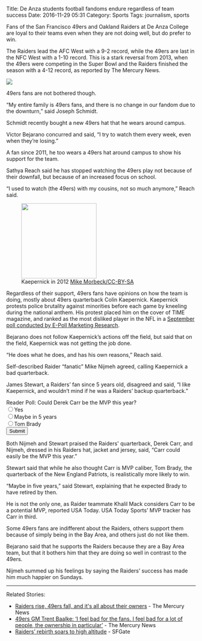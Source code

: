 Title: De Anza students football fandoms endure regardless of team success
Date: 2016-11-29 05:31
Category: Sports
Tags: journalism, sports

<p><div class="journo-indent">
<p>Fans of the San Francisco 49ers and Oakland Raiders at De Anza College are loyal to their teams even when they are not doing well, but do prefer to win.</p>
<p>The Raiders lead the AFC West with a 9-2 record, while the 49ers are last in the NFC West with a 1-10 record. This is a stark reversal from 2013, when the 49ers were competing in the Super Bowl and the Raiders finished the season with a 4-12 record, as reported by The Mercury News.</p>
<img id="journo-chart" src="https://blog.legoktm.com/theme/images/journo/chart.svg">
<p>49ers fans are not bothered though.</p>
<p>“My entire family is 49ers fans, and there is no change in our fandom due to the downturn,” said Joseph Schmidt.</p>
<p>Schmidt recently bought a new 49ers hat that he wears around campus.</p>
<p>Victor Bejarano concurred and said, “I try to watch them every week, even when they’re losing.”</p>
<p>A fan since 2011, he too wears a 49ers hat around campus to show his support for the team.</p>
<p>Sathya Reach said he has stopped watching the 49ers play not because of their downfall, but because of an increased focus on school.</p>
<p>“I used to watch (the 49ers) with my cousins, not so much anymore,” Reach said.</p>
<figure id="journo-kap">
    <img src="https://blog.legoktm.com/images/Colin_Kaepernick_-_San_Francisco_vs_Green_Bay_2012_crop.jpg" width="200px"/>
    <figcaption>Kaepernick in 2012 <a href="https://commons.wikimedia.org/wiki/File:Colin_Kaepernick_-_San_Francisco_vs_Green_Bay_2012.jpg">Mike Morbeck/CC-BY-SA</a></figcaption>
</figure>
<p>Regardless of their support, 49ers fans have opinions on how the team is doing, mostly about 49ers quarterback Colin Kaepernick. Kaepernick protests police brutality against minorities before each game by kneeling during the national anthem. His protest placed him on the cover of TIME magazine, and ranked as the most disliked player in the NFL in a <a href="http://www.espn.com/nfl/story/_/id/17604958/san-francisco-49ers-qb-colin-kaepernick-most-disliked-player-nfl-according-poll-e-poll-marketing-research">September poll conducted by E-Poll Marketing Research</a>.</p>
<p>Bejarano does not follow Kaepernick’s actions off the field, but said that on the field, Kaepernick was not getting the job done.</p>
<p>“He does what he does, and has his own reasons,” Reach said.</p>
<p>Self-described Raider “fanatic” Mike Nijmeh agreed, calling Kaepernick a bad quarterback.</p>
<p>James Stewart, a Raiders’ fan since 5 years old, disagreed and said, “I like Kaepernick, and wouldn’t mind if he was a Raiders’ backup quarterback.”</p>
<div class="journo-form">
Reader Poll: Could Derek Carr be the MVP this year?<br />
<form id="mvp-form">
<input name="group" type="radio" value="yes"/>Yes<br />
<input name="group" type="radio" value="5yrs"/>Maybe in 5 years<br />
<input name="group" type="radio" value="brady"/>Tom Brady<br />
<input type="submit" value="Submit"/>
</form>
<div id="results">
</div>
</div>
<p>Both Nijmeh and Stewart praised the Raiders' quarterback, Derek Carr, and Nijmeh, dressed in his Raiders hat, jacket and jersey, said, “Carr could easily be the MVP this year.”</p>
<p>Stewart said that while he also thought Carr is MVP caliber, Tom Brady, the quarterback of the New England Patriots, is realistically more likely to win.</p>
<p>“Maybe in five years,” said Stewart, explaining that he expected Brady to have retired by then.</p>
<p>He is not the only one, as Raider teammate Khalil Mack considers Carr to be a potential MVP, reported USA Today. USA Today Sports’ MVP tracker has Carr in third.</p>
<p>Some 49ers fans are indifferent about the Raiders, others support them because of simply being in the Bay Area, and others just do not like them.</p>
<p>Bejarano said that he supports the Raiders because they are a Bay Area team, but that it bothers him that they are doing so well in contrast to the 49ers.</p>
<p>Nijmeh summed up his feelings by saying the Raiders’ success has made him much happier on Sundays.</p>
</div>
<hr class="journo-hr" />
Related Stories:

<ul>
 <li><a href="http://www.mercurynews.com/2016/11/28/mark-davis-raiders-are-rising-and-jed-yorks-49ers-are-collapsing-for-very-specific-and-related-reasons/">Raiders rise, 49ers fall, and it's all about their owners</a> - The Mercury News</li>
 <li><a href="http://www.mercurynews.com/2016/11/29/49ers-gm-trent-baalke-i-feel-bad-for-the-fans-i-feel-bad-for-a-lot-of-people-the-ownership-in-particular/">49ers GM Trent Baalke: ‘I feel bad for the fans. I feel bad for a lot of people, the ownership in particular’</a> - The Mercury News</li>
 <li><a href="http://www.sfgate.com/raiders/article/Raiders-rebirth-soars-to-high-altitude-10626846.php">Raiders’ rebirth soars to high altitude</a> - SFGate</li>
</ul>
